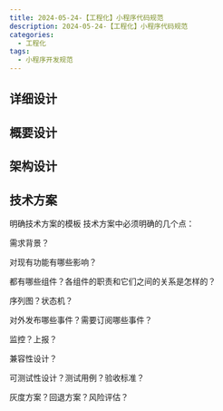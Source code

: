 ```yaml
---
title: 2024-05-24-【工程化】小程序代码规范
description: 2024-05-24-【工程化】小程序代码规范
categories:
  - 工程化
tags:
  - 小程序开发规范
---
```


## 详细设计

## 概要设计

## 架构设计

## 技术方案

明确技术方案的模板
技术方案中必须明确的几个点：

需求背景？

对现有功能有哪些影响？

都有哪些组件？各组件的职责和它们之间的关系是怎样的？

序列图？状态机？

对外发布哪些事件？需要订阅哪些事件？

监控？上报？

兼容性设计？

可测试性设计？测试用例？验收标准？

灰度方案？回退方案？风险评估？
